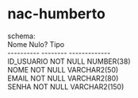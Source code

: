 # nac-humberto

schema:<br/>
Nome       Nulo?    Tipo          <br/>
---------- -------- ------------- <br/>
ID_USUARIO NOT NULL NUMBER(38)    <br/>
NOME       NOT NULL VARCHAR2(50)  <br/>
EMAIL      NOT NULL VARCHAR2(80)  <br/>
SENHA      NOT NULL VARCHAR2(150) <br/>

